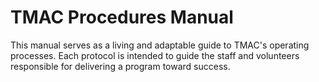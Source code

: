 # TMAC Procedures Manual

This manual serves as a living and adaptable guide to TMAC's operating processes. Each protocol is intended to guide the staff and volunteers responsible for delivering a program toward success. 



